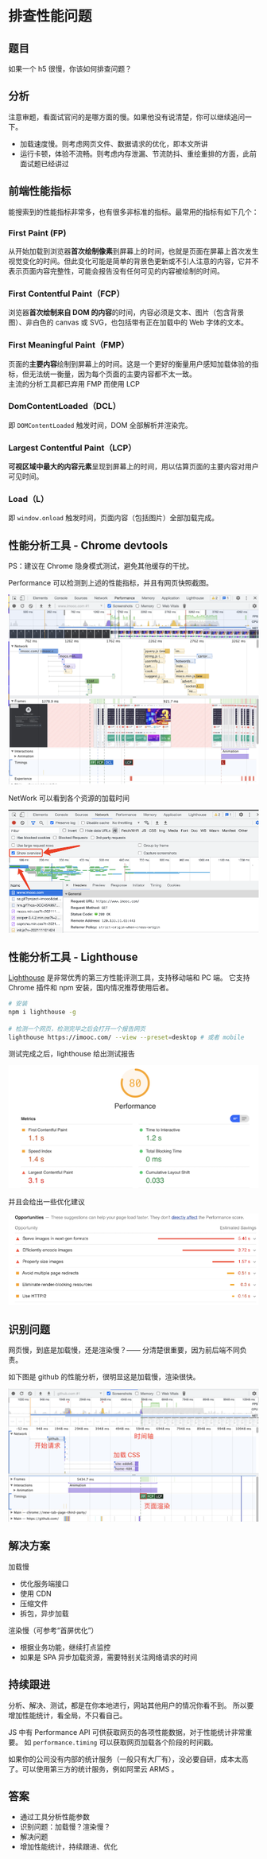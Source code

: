 # 排查性能问题

## 题目

如果一个 h5 很慢，你该如何排查问题？

## 分析

注意审题，看面试官问的是哪方面的慢。如果他没有说清楚，你可以继续追问一下。
- 加载速度慢。则考虑网页文件、数据请求的优化，即本文所讲
- 运行卡顿，体验不流畅。则考虑内存泄漏、节流防抖、重绘重排的方面，此前面试题已经讲过

## 前端性能指标

能搜索到的性能指标非常多，也有很多非标准的指标。最常用的指标有如下几个：

### First Paint (FP)
从开始加载到浏览器**首次绘制像素**到屏幕上的时间，也就是页面在屏幕上首次发生视觉变化的时间。但此变化可能是简单的背景色更新或不引人注意的内容，它并不表示页面内容完整性，可能会报告没有任何可见的内容被绘制的时间。

### First Contentful Paint（FCP）
浏览器**首次绘制来自 DOM 的内容**的时间，内容必须是文本、图片（包含背景图）、非白色的 canvas 或 SVG，也包括带有正在加载中的 Web 字体的文本。

### First Meaningful Paint（FMP）
页面的**主要内容**绘制到屏幕上的时间。这是一个更好的衡量用户感知加载体验的指标，但无法统一衡量，因为每个页面的主要内容都不太一致。<br>
主流的分析工具都已弃用 FMP 而使用 LCP

### DomContentLoaded（DCL）
即 `DOMContentLoaded` 触发时间，DOM 全部解析并渲染完。

### Largest Contentful Paint（LCP） 
**可视区域中最大的内容元素**呈现到屏幕上的时间，用以估算页面的主要内容对用户可见时间。

### Load（L）
即 `window.onload` 触发时间，页面内容（包括图片）全部加载完成。

## 性能分析工具 - Chrome devtools

PS：建议在 Chrome 隐身模式测试，避免其他缓存的干扰。

Performance 可以检测到上述的性能指标，并且有网页快照截图。

![](./img/performance.png)


NetWork 可以看到各个资源的加载时间

![](./img/network.png)


## 性能分析工具 - Lighthouse

[Lighthouse](https://www.npmjs.com/package/lighthouse) 是非常优秀的第三方性能评测工具，支持移动端和 PC 端。
它支持 Chrome 插件和 npm 安装，国内情况推荐使用后者。

```sh
# 安装
npm i lighthouse -g

# 检测一个网页，检测完毕之后会打开一个报告网页
lighthouse https://imooc.com/ --view --preset=desktop # 或者 mobile
```

测试完成之后，lighthouse 给出测试报告

![](./img/lighthouse-performance.png)

并且会给出一些优化建议

![](./img/lighthouse-sug.png)

## 识别问题

网页慢，到底是加载慢，还是渲染慢？—— 分清楚很重要，因为前后端不同负责。

如下图是 github 的性能分析，很明显这是加载慢，渲染很快。

![](./img/github-performance.png)

## 解决方案

加载慢
- 优化服务端接口
- 使用 CDN
- 压缩文件
- 拆包，异步加载

渲染慢（可参考“首屏优化”）
- 根据业务功能，继续打点监控
- 如果是 SPA 异步加载资源，需要特别关注网络请求的时间

## 持续跟进

分析、解决、测试，都是在你本地进行，网站其他用户的情况你看不到。
所以要增加性能统计，看全局，不只看自己。

JS 中有 Performance API 可供获取网页的各项性能数据，对于性能统计非常重要。
如 `performance.timing` 可以获取网页加载各个阶段的时间戳。

如果你的公司没有内部的统计服务（一般只有大厂有），没必要自研，成本太高了。可以使用第三方的统计服务，例如阿里云 ARMS 。

## 答案

- 通过工具分析性能参数
- 识别问题：加载慢？渲染慢？
- 解决问题
- 增加性能统计，持续跟进、优化
